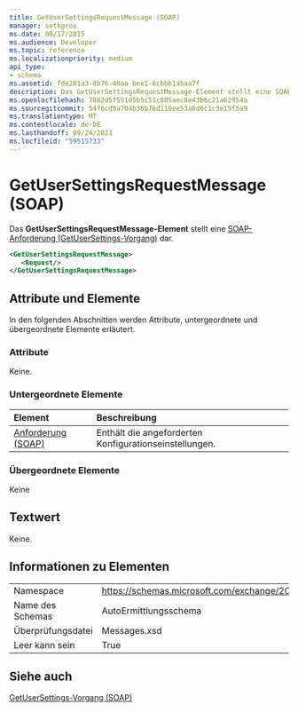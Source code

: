 ```yaml
---
title: GetUserSettingsRequestMessage (SOAP)
manager: sethgros
ms.date: 09/17/2015
ms.audience: Developer
ms.topic: reference
ms.localizationpriority: medium
api_type:
- schema
ms.assetid: fde201a3-8b76-49aa-bee1-8cbbb1a5aa7f
description: Das GetUserSettingsRequestMessage-Element stellt eine SOAP-Anforderung (GetUserSettings-Vorgang) dar.
ms.openlocfilehash: 7882d5f551d5b5c51c805aec8e43b6c21a62954a
ms.sourcegitcommit: 54f6cd5a704b36b76d110ee53a6d6c1c3e15f5a9
ms.translationtype: MT
ms.contentlocale: de-DE
ms.lasthandoff: 09/24/2021
ms.locfileid: "59515733"
---
```

# <a name="getusersettingsrequestmessage-soap"></a>GetUserSettingsRequestMessage (SOAP)

Das **GetUserSettingsRequestMessage-Element** stellt eine [SOAP-Anforderung (GetUserSettings-Vorgang)](getusersettings-operation-soap.md) dar. 
  
```XML
<GetUserSettingsRequestMessage>
   <Request/>
</GetUserSettingsRequestMessage>
```

## <a name="attributes-and-elements"></a>Attribute und Elemente

In den folgenden Abschnitten werden Attribute, untergeordnete und übergeordnete Elemente erläutert.
  
### <a name="attributes"></a>Attribute

Keine.
  
### <a name="child-elements"></a>Untergeordnete Elemente

|**Element**|**Beschreibung**|
|:-----|:-----|
|[Anforderung (SOAP)](request-soap.md) <br/> |Enthält die angeforderten Konfigurationseinstellungen.  <br/> |
   
### <a name="parent-elements"></a>Übergeordnete Elemente

Keine
  
## <a name="text-value"></a>Textwert

Keine.
  
## <a name="element-information"></a>Informationen zu Elementen

|||
|:-----|:-----|
|Namespace  <br/> |https://schemas.microsoft.com/exchange/2010/Autodiscover  <br/> |
|Name des Schemas  <br/> |AutoErmittlungsschema  <br/> |
|Überprüfungsdatei  <br/> |Messages.xsd  <br/> |
|Leer kann sein  <br/> |True  <br/> |
   
## <a name="see-also"></a>Siehe auch



[GetUserSettings-Vorgang (SOAP)](getusersettings-operation-soap.md)

